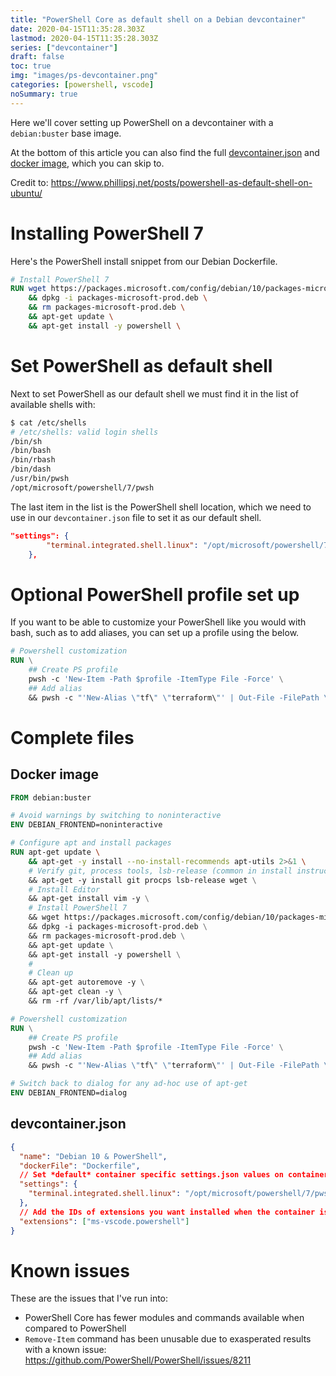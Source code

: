 ```yaml
---
title: "PowerShell Core as default shell on a Debian devcontainer"
date: 2020-04-15T11:35:28.303Z
lastmod: 2020-04-15T11:35:28.303Z
series: ["devcontainer"]
draft: false
toc: true
img: "images/ps-devcontainer.png"
categories: [powershell, vscode]
noSummary: true
---
```


Here we'll cover setting up PowerShell on a devcontainer with a `debian:buster` base image.

At the bottom of this article you can also find the full [devcontainer.json](#devcontainerjson) and [docker image](#dockerimage), which you can skip to.

Credit to: <https://www.phillipsj.net/posts/powershell-as-default-shell-on-ubuntu/>

# Installing PowerShell 7

Here's the PowerShell install snippet from our Debian Dockerfile.

```Dockerfile
# Install PowerShell 7
RUN wget https://packages.microsoft.com/config/debian/10/packages-microsoft-prod.deb \
    && dpkg -i packages-microsoft-prod.deb \
    && rm packages-microsoft-prod.deb \
    && apt-get update \
    && apt-get install -y powershell \
```

# Set PowerShell as default shell

Next to set PowerShell as our default shell we must find it in the list of available shells with:

```bash
$ cat /etc/shells
# /etc/shells: valid login shells
/bin/sh
/bin/bash
/bin/rbash
/bin/dash
/usr/bin/pwsh
/opt/microsoft/powershell/7/pwsh
```

The last item in the list is the PowerShell shell location, which we need to use in our `devcontainer.json` file to set it as our default shell.

```json
"settings": {
		"terminal.integrated.shell.linux": "/opt/microsoft/powershell/7/pwsh",
	},
```

# Optional PowerShell profile set up

If you want to be able to customize your PowerShell like you would with bash, such as to add aliases, you can set up a profile using the below.

```Dockerfile
# Powershell customization
RUN \
    ## Create PS profile
    pwsh -c 'New-Item -Path $profile -ItemType File -Force' \
    ## Add alias
    && pwsh -c "'New-Alias \"tf\" \"terraform\"' | Out-File -FilePath \$profile"
```

# Complete files

## Docker image

```Dockerfile
FROM debian:buster

# Avoid warnings by switching to noninteractive
ENV DEBIAN_FRONTEND=noninteractive

# Configure apt and install packages
RUN apt-get update \
    && apt-get -y install --no-install-recommends apt-utils 2>&1 \
    # Verify git, process tools, lsb-release (common in install instructions for CLIs), wget installed
    && apt-get -y install git procps lsb-release wget \
    # Install Editor
    && apt-get install vim -y \
    # Install PowerShell 7
    && wget https://packages.microsoft.com/config/debian/10/packages-microsoft-prod.deb \
    && dpkg -i packages-microsoft-prod.deb \
    && rm packages-microsoft-prod.deb \
    && apt-get update \
    && apt-get install -y powershell \
    #
    # Clean up
    && apt-get autoremove -y \
    && apt-get clean -y \
    && rm -rf /var/lib/apt/lists/*

# Powershell customization
RUN \
    ## Create PS profile
    pwsh -c 'New-Item -Path $profile -ItemType File -Force' \
    ## Add alias
    && pwsh -c "'New-Alias \"tf\" \"terraform\"' | Out-File -FilePath \$profile"

# Switch back to dialog for any ad-hoc use of apt-get
ENV DEBIAN_FRONTEND=dialog
```

## devcontainer.json

```json
{
  "name": "Debian 10 & PowerShell",
  "dockerFile": "Dockerfile",
  // Set *default* container specific settings.json values on container create.
  "settings": {
    "terminal.integrated.shell.linux": "/opt/microsoft/powershell/7/pwsh"
  },
  // Add the IDs of extensions you want installed when the container is created.
  "extensions": ["ms-vscode.powershell"]
}
```

# Known issues

These are the issues that I've run into:

- PowerShell Core has fewer modules and commands available when compared to PowerShell
- `Remove-Item` command has been unusable due to exasperated results with a known issue: <https://github.com/PowerShell/PowerShell/issues/8211>
